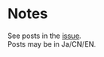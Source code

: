 # Notes

See posts in the [issue](https://github.com/sun-jacobi/notes/issues).  
Posts may be in Ja/CN/EN. 


